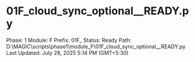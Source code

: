 # 01F_cloud_sync_optional__READY.py

Phase: 1
Module: F
Prefix: 01F_
Status: Ready
Path: D:\MAGIC\scripts\phase1\module_F\01F_cloud_sync_optional__READY.py
Last Updated: July 28, 2025 5:14 PM (GMT+5:30)
